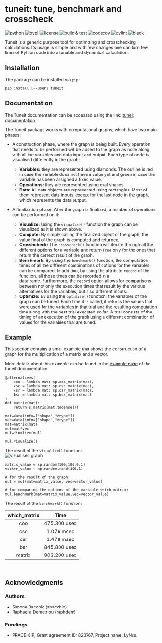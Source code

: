 # tuneit: tune, benchmark and crosscheck

[![python](https://img.shields.io/pypi/pyversions/tuneit.svg?logo=python&logoColor=white)](https://pypi.org/project/tuneit/)
[![pypi](https://img.shields.io/pypi/v/tuneit.svg?logo=python&logoColor=white)](https://pypi.org/project/tuneit/)
[![license](https://img.shields.io/github/license/Lyncs-API/tuneit?logo=github&logoColor=white)](https://github.com/Lyncs-API/tuneit/blob/master/LICENSE)
[![build & test](https://img.shields.io/github/workflow/status/Lyncs-API/tuneit/build%20&%20test?logo=github&logoColor=white)](https://github.com/Lyncs-API/tuneit/actions)
[![codecov](https://img.shields.io/codecov/c/github/Lyncs-API/tuneit?logo=codecov&logoColor=white)](https://codecov.io/gh/Lyncs-API/tuneit)
[![pylint](https://img.shields.io/badge/pylint%20score-9.0%2F10-green?logo=python&logoColor=white)](http://pylint.pycqa.org/)
[![black](https://img.shields.io/badge/code%20style-black-000000.svg?logo=codefactor&logoColor=white)](https://github.com/ambv/black)

Tuneit is a generic purpose tool for optimizing and crosschecking calculations.
Its usage is simple and with few changes one can turn few lines of Python code
into a tunable and dynamical calculation.

## Installation

The package can be installed via `pip`:

```
pip install [--user] tuneit
```

## Documentation

The Tuneit documentation can be accessed using the link: 
[tuneit documentation](https://tuneit.readthedocs.io/en/latest/)

The Tuneit package works with computational graphs, which have two main phases:

- A construction phase, where the graph is being built. Every operation that needs to be performed will be added to the graph as node along with all the variables and data input and output. Each type of node is visualised differently in the graph:
   
    * **Variables:** they are represented using diamonds. The outline is red in case the variable does not have a value yet and green in  case the variable has been assigned a fixed value.
    * **Operations:** they are represented using oval shapes.
    * **Data:** All data objects are represented using rectangles. Most of them represent data inputs, except for the last node in the graph, which represents the data output. 

- A finalization phase. After the graph is finalized, a number of operations can be performed on it:

    * **Visualize:** Using the `visualize()` function the graph can be visualized as it is shown above.
    * **Compute:** By simply calling the finalized object of the graph, the value final of the graph is computed and returned. 
    * **Crosshcheck:** The `crosscheck()` function will iterate through all the different options for a variable and return `True` 
      only for the ones that return the correct result of the graph. 
    * **Benchmark:** By using the `benchmark()` function, the computation times of all the different combinations of options for the 
      variables can be compared. In addition, by using the attribute `record` of the function, all those times can be recorded in a  
      dataframe. Furthermore, the `record` option allows for comparisons between not only the execution times that result by the various 
      alternatives for the variables, but also different inputs.
    * **Optimize:** By using the `optimize()` function, the variables of the graph can be tuned. Each time it is called, it returns the values that were used for the variables in that trial and the resulting computation time along with the best trial executed so far. 
      A trial consists of the timing of an execution of the graph using a different combination of values for the variables that are tuned. 


## Example

This section contains a small example that shows the construction of a graph for the multiplication of a matrix and a vector.

More details about this example can be found in the [example page](https://tuneit.readthedocs.io/en/latest/example.html) of the tuneit documentation.

````````````
@alternatives( 
    coo = lambda mat: sp.coo_matrix(mat),
    csc = lambda mat: sp.csc_matrix(mat),
    csr = lambda mat: sp.csr_matrix(mat),
    bsr = lambda mat: sp.bsr_matrix(mat)
)
def matrix(mat):
    return s.matrix(mat.todense())
    
mat=data(info=["shape","dtype"])
vec=data(info=["shape","dtype"])
mat=matrix(mat)
mul=mat*vec
mul=finalize(mul)

mul.visualize()
```````````````
The result of the `visualize()` function:
<br/>
![visualised graph](docs/images/visualised_graph1.png)

```````````````
matrix_value = sp.random(100,100,0.1)
vector_value = np.random.rand(100,1)

# for the result of the graph:
out = mul(mat=matrix_value, vec=vector_value) 

# for comparing the options of the variable which_matrix:
mul.benchmark(mat=matrix_value,vec=vector_value)
```````````````
The result of the `benchmark()` function:

| which_matrix     | Time           |
| :--------------: | :------------: |
| coo              | 475.300 usec   |
| csc              | 1.076 msec     |
| csr              | 1.478 msec     |
| bsr              | 845.800 usec   |
| matrix           | 803.200 usec   |

<br/>

## Acknowledgments

### Authors
- Simone Bacchio (sbacchio)
- Raphaella Demetriou (raphdem)

### Fundings
- PRACE-6IP, Grant agreement ID: 823767, Project name: LyNcs.